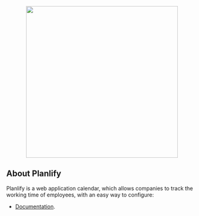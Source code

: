 <p align="center"><a href="https://planlify.com" target="_blank"><img src="https://planlify.com/img/favicon/safari-pinned-tab.svg" width="400"></a></p>

## About Planlify

Planlify is a web application calendar, which allows companies to track the working time of employees, with an easy way to configure:

- [Documentation](https://planlify.com/docs).

